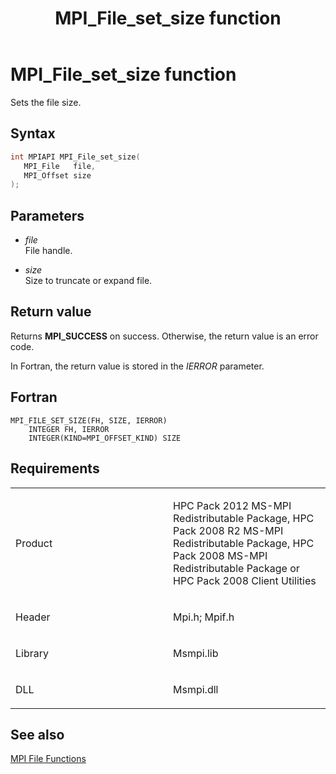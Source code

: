 ﻿---
title: MPI_File_set_size function
TOCTitle: MPI_File_set_size function
ms:assetid: b1485a17-c2f1-4438-bd4c-197dda17755f
ms:mtpsurl: https://msdn.microsoft.com/en-us/library/Dn473357(v=VS.85)
ms:contentKeyID: 59360893
ms.date: 03/28/2018
mtps_version: v=VS.85
f1_keywords:
- MPI_FILE_SET_SIZE
- mpif/MPI_File_set_size
- mpi/MPI_FILE_SET_SIZE
dev_langs:
- C++
- C
---

# MPI\_File\_set\_size function

Sets the file size.

## Syntax

``` c++
int MPIAPI MPI_File_set_size(
   MPI_File   file,
   MPI_Offset size
);
```

## Parameters

  - *file*  
    File handle.

  - *size*  
    Size to truncate or expand file.

## Return value

Returns **MPI\_SUCCESS** on success. Otherwise, the return value is an error code.

In Fortran, the return value is stored in the *IERROR* parameter.

## Fortran

    MPI_FILE_SET_SIZE(FH, SIZE, IERROR)
        INTEGER FH, IERROR
        INTEGER(KIND=MPI_OFFSET_KIND) SIZE

## Requirements

<table>
<colgroup>
<col style="width: 50%" />
<col style="width: 50%" />
</colgroup>
<tbody>
<tr class="odd">
<td><p>Product</p></td>
<td><p>HPC Pack 2012 MS-MPI Redistributable Package, HPC Pack 2008 R2 MS-MPI Redistributable Package, HPC Pack 2008 MS-MPI Redistributable Package or HPC Pack 2008 Client Utilities</p></td>
</tr>
<tr class="even">
<td><p>Header</p></td>
<td>Mpi.h;
Mpif.h</td>
</tr>
<tr class="odd">
<td><p>Library</p></td>
<td>Msmpi.lib</td>
</tr>
<tr class="even">
<td><p>DLL</p></td>
<td>Msmpi.dll</td>
</tr>
</tbody>
</table>


## See also

[MPI File Functions](mpi-file-functions.md)

